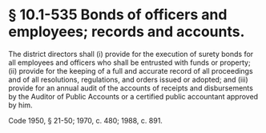 # § 10.1-535 Bonds of officers and employees; records and accounts.

<p>The district directors shall (i) provide for the execution of surety bonds for all employees and officers who shall be entrusted with funds or property; (ii) provide for the keeping of a full and accurate record of all proceedings and of all resolutions, regulations, and orders issued or adopted; and (iii) provide for an annual audit of the accounts of receipts and disbursements by the Auditor of Public Accounts or a certified public accountant approved by him.</p><p>Code 1950, § 21-50; 1970, c. 480; 1988, c. 891.</p>